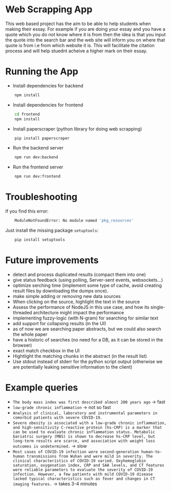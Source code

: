 # Web Scrapping App
This web based project has the aim to be able to help students when making their essay.
For example if you are doing your essay and you have a quote which you do not know where it is from then the idea is that you input the quote into the search bar and the web site will inform you on where that quote is from i.e from which website it is. This will facilitate the citation process and will help stuednt acheive a higher mark on their essay.

# Running the App

- Install dependencies for backend

```bash
    npm install
```

- Install dependencies for frontend

```bash
    cd frontend
    npm install
```

- Install paperscraper (python library for doing web scrapping)

```bash
    pip install paperscraper
```

- Run the backend server

```bash
    npm run dev:backend
```

- Run the frontend server

```bash
    npm run dev:frontend
```

# Troubleshooting

If you find this error:

```bash
    ModuleNotFoundError: No module named 'pkg_resources'
```

Just install the missing package `setuptools`:

```bash
    pip install setuptools
```

# Future improvements

- detect and process duplicated results (compact them into one)
- give status feedback (using polling, Server-sent events, websockets...)
- optimize serching time (implement some type of cache, avoid creating result files by downloading the dumps once).
- make simple adding or removing new data sources
- When clicking on the source, highlight the text in the source
- Assess the performance of NodeJS in this use case, and how its single-threaded architecture might impact the performance
- implementing fuzzy-logic (with N-gram) for searching for similar text
- add support for collapsing results (in the UI)
- as of now we are searching paper abstracts, but we could also search the whole paper
- have a historic of searches (no need for a DB, as it can be stored in the browser)
- exact match checkbox in the UI
- Hightlight the matching chunks in the abstract (in the result list)
- Use stdout instead of stderr for the python script output (otherwise we are potentially leaking sensitive information to the client)


# Example queries
- `The body mass index was first described almost 200 years ago` -> fast
- `low-grade chronic inflammation` -> not so fast
- `Analysis of clinical, laboratory and instrumental parameters in comorbid patients with severe COVID-19.`
- `Severe obesity is associated with a low-grade chronic inflammation, and high-sensitivity C-reactive protein (hs-CRP) is a marker that can be used to evaluate chronic inflammation status. Metabolic bariatric surgery (MBS) is shown to decrease hs-CRP level, but long-term results are scarce, and association with weight loss outcomes is undetermined.` -> slow
- `Most cases of COVID-19 infection were second-generation human-to-human transmissions from Wuhan and were mild in severity. The clinical characteristics of COVID-19 varied. Oxyhemoglobin saturation, oxygenation index, CRP and SAA levels, and CT features were reliable parameters to evaluate the severity of COVID-19 infection. However, a few patients with mild COVID-19 disease lacked typical characteristics such as fever and changes in CT imaging features.` -> takes 3-4 minutes
